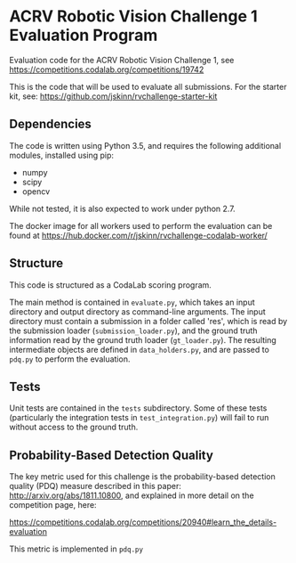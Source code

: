 ACRV Robotic Vision Challenge 1 Evaluation Program
==================================================

Evaluation code for the ACRV Robotic Vision Challenge 1, see
https://competitions.codalab.org/competitions/19742

This is the code that will be used to evaluate all submissions.
For the starter kit, see:
https://github.com/jskinn/rvchallenge-starter-kit

Dependencies
------------

The code is written using Python 3.5, and requires the following additional modules, installed using pip:
- numpy
- scipy
- opencv

While not tested, it is also expected to work under python 2.7.

The docker image for all workers used to perform the evaluation can be found at
https://hub.docker.com/r/jskinn/rvchallenge-codalab-worker/

Structure
---------

This code is structured as a CodaLab scoring program.

The main method is contained in `evaluate.py`, which takes an input directory and output directory as command-line
arguments. The input directory must contain a submission in a folder called 'res', which is read by the submission
loader (`submission_loader.py`), and the ground truth information read by the ground truth loader (`gt_loader.py`).
The resulting intermediate objects are defined in `data_holders.py`,
and are passed to `pdq.py` to perform the evaluation.


Tests
-----

Unit tests are contained in the `tests` subdirectory.
Some of these tests (particularly the integration tests in `test_integration.py`)
will fail to run without access to the ground truth.


Probability-Based Detection Quality
-----------------------------------

The key metric used for this challenge is the probability-based detection quality (PDQ) measure
described in this paper: http://arxiv.org/abs/1811.10800, and explained in more detail on the competition page,
here:

https://competitions.codalab.org/competitions/20940#learn_the_details-evaluation

This metric is implemented in `pdq.py`

